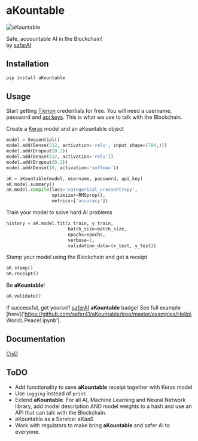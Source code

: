 # aKountable
![aKountable](https://img.shields.io/badge/aKountable-True-brightgreen.svg)  

Safe, accountable AI in the Blockchain!  
by [saferAI](http://www.saferai.com)

## Installation
```bash
pip install aKountable
```

## Usage
Start getting [Tierion](https://tierion.com) credentials for free. You will need a username, password and [api keys](https://tierion.com/docs/dataapi). This is what we use to talk with the Blockchain.

Create a [Keras](https://keras.io) model and an aKountable object
```python
model = Sequential()
model.add(Dense(512, activation='relu', input_shape=(784,)))
model.add(Dropout(0.2))
model.add(Dense(512, activation='relu'))
model.add(Dropout(0.2))
model.add(Dense(10, activation='softmax'))

aK = aKountable(model, username, password, api_key)
aK.model.summary()
aK.model.compile(loss='categorical_crossentropy',
                 optimizer=RMSprop(),
                 metrics=['accuracy'])
```

Train your model to solve hard AI problems

```python
history = aK.model.fit(x_train, y_train,
                       batch_size=batch_size,
                       epochs=epochs,
                       verbose=1,
                       validation_data=(x_test, y_test))
```

Stamp your model using the Blockchain and get a receipt
```python
aK.stamp()
aK.receipt()
```

Be **aKountable**!
```python
aK.validate()
```

If successful, get yourself [saferAI](http://www.saferai.com) **aKountable** badge! See full example [here]('https://github.com/safer41/aKountable/tree/master/examples/Hello\ World\ Peace!.ipynb').

## Documentation
[CisD]('https://github.com/safer41/aKountable/blob/master/aKountable/aKountable.py')

## ToDO
* Add functionality to save **aKountable** receipt together with Keras model
* Use `logging` instead of `print`.
* Extend **aKountable**. For all AI, Machine Learning and Neural Network library, add model description AND model weights to a hash and use an API that can talk with the Blockchain.
* aKountable as a Service: aKaaS
* Work with regulators to make bring **aKountable** and safer AI to everyone.
